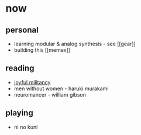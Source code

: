 # now

## personal
* learning modular & analog synthesis - see [[gear]]
* building this [[memex]]

## reading
* [joyful militancy](https://joyfulmilitancy.com/)
* men without women - haruki murakami
* neuromancer - william gibson

## playing
* ni no kuni
